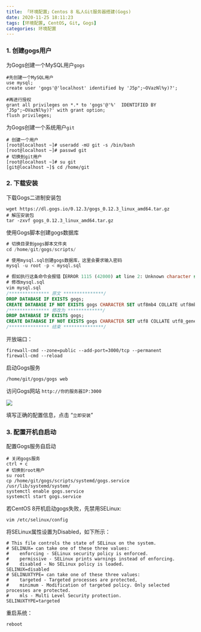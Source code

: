 ```yaml
---
title: 「环境配置」Centos 8 私人Git服务器搭建(Gogs)
date: 2020-11-25 18:11:23
tags: [环境配置, CentOS, Git, Gogs]
categories: 环境配置
---
```


### 1. 创建gogs用户

为Gogs创建一个MySQL用户`gogs` <!-- more -->
``` shell
#先创建一个MySQL用户
use mysql;
create user 'gogs'@'localhost' identified by 'J5p";~OVazNl%y)?';
 
#再进行授权
grant all privileges on *.* to 'gogs'@'%'  IDENTIFIED BY 'J5p";~OVazNl%y)?' with grant option;
flush privileges;
```

为Gogs创建一个系统用户`git`
``` shell
# 创建一个用户
[root@localhost ~]# useradd -mU git -s /bin/bash
[root@localhost ~]# passwd git
# 切换到git用户
[root@localhost ~]# su git
[git@localhost ~]$ cd /home/git
```


### 2. 下载安装

下载Gogs二进制安装包
``` shell
wget https://dl.gogs.io/0.12.3/gogs_0.12.3_linux_amd64.tar.gz
# 解压安装包
tar -zxvf gogs_0.12.3_linux_amd64.tar.gz
```

使用Gogs脚本创建gogs数据库
``` sql
# 切换目录到gogs脚本文件夹
cd /home/git/gogs/scripts/

# 使用mysql.sql创建gogs数据库，这里会要求输入密码
mysql -u root -p < mysql.sql

# 假如执行这条命令会报错【ERROR 1115 (42000) at line 2: Unknown character set: 'utf8mb4'】的话继续执行下面这个可选操作,在重新执行上面的命令。
# 修改mysql.sql
vim mysql.sql
/*************** 原文 ***************/
DROP DATABASE IF EXISTS gogs;
CREATE DATABASE IF NOT EXISTS gogs CHARACTER SET utf8mb4 COLLATE utf8mb4_general_ci;
/*************** 修改为 *************/
DROP DATABASE IF EXISTS gogs;
CREATE DATABASE IF NOT EXISTS gogs CHARACTER SET utf8 COLLATE utf8_general_ci;
/*************** 结束 ***************/
```

开放端口：
``` shell
firewall-cmd --zone=public --add-port=3000/tcp --permanent
firewall-cmd --reload
```

启动Gogs服务
``` shell
/home/git/gogs/gogs web
```

访问Gogs网站 `http://你的服务器IP:3000`

![](up-84af5c842f2a6e3ec51ac831999ade1802c.webp)

填写正确的配置信息，点击 “`立即安装`”


### 3. 配置开机自启动

配置Gogs服务自启动
``` shell
# 关闭gogs服务
ctrl + c 
# 切换到root用户
su root
cp /home/git/gogs/scripts/systemd/gogs.service /usr/lib/systemd/system/
systemctl enable gogs.service
systemctl start gogs.service
```

若CentOS 8开机启动gogs失败，先禁用SELinux:
``` shell
vim /etc/selinux/config
```

将SELinux属性设置为Disabled，如下所示：
``` shell
# This file controls the state of SELinux on the system.
# SELINUX= can take one of these three values:
#    enforcing - SELinux security policy is enforced.
#    permissive - SELinux prints warnings instead of enforcing.
#    disabled - No SELinux policy is loaded.
SELINUX=disabled
# SELINUXTYPE= can take one of these three values:
#    targeted - Targeted processes are protected,
#    minimum - Modification of targeted policy. Only selected processes are protected.
#    mls - Multi Level Security protection.
SELINUXTYPE=targeted
```

重启系统：
``` shell
reboot
```